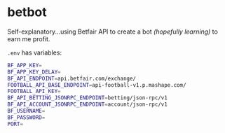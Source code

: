 # betbot

Self-explanatory...using Betfair API to create a bot _(hopefully learning)_ to earn me profit.

`.env` has variables:

```bash
BF_APP_KEY=
BF_APP_KEY_DELAY=
BF_API_ENDPOINT=api.betfair.com/exchange/
FOOTBALL_API_BASE_ENDPOINT=api-football-v1.p.mashape.com/
FOOTBALL_API_KEY=
BF_API_BETTING_JSONRPC_ENDPOINT=betting/json-rpc/v1
BF_API_ACCOUNT_JSONRPC_ENDPOINT=account/json-rpc/v1
BF_USERNAME=
BF_PASSWORD=
PORT=
```